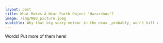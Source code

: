 ```yaml
---
layout: post
title: What Makes A Near-Earth Object "Hazardous"?
image: /img/NEO_picture.jpeg
subtitle: Why that big scary meteor in the news _probably_ won't kill us all
---
```


Words! Put more of them here!
